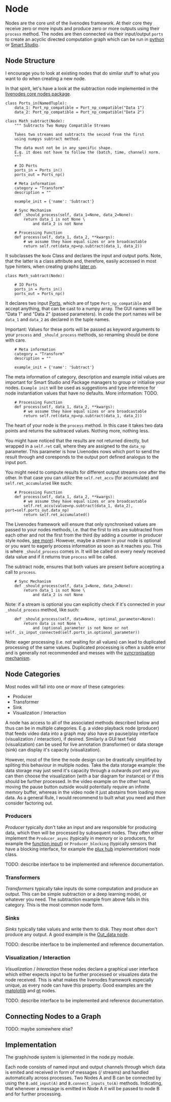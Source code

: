 # Node

<!-- Role  -->
Nodes are the core unit of the livenodes framework. 
At their core they receive zero or more inputs and produce zero or more outputs using their `process` method. The nodes are then connected via their input/output `ports` to create an acyclic directed computation graph which can be run in [python](./run.md) or [Smart Studio](https://livenodes.pages.csl.uni-bremen.de/smart-studio/index.html).

## Node Structure

I encourage you to look at existing nodes that do similar stuff to what you want to do when creating a new node.

In that spirit, let's have a look at the subtraction node implemented in the [livenodes core nodes package](https://livenodes.pages.csl.uni-bremen.de/packages/livenodes_core_nodes/modules/livenodes_basic_nodes.html#module-livenodes_basic_nodes.math_subtract).

```
class Ports_in(NamedTuple):
    data_1: Port_np_compatible = Port_np_compatible("Data 1")
    data_2: Port_np_compatible = Port_np_compatible("Data 2")

class Math_subtract(Node):
    """ Subtracts Two Numpy Compatible Streams
    
    Takes two streams and subtracts the second from the first 
    using numpys subtract method. 
    
    The data must not be in any specific shape.
    E.g. it does not have to follow the (batch, time, channel) norm.
    """

    # IO Ports
    ports_in = Ports_in()
    ports_out = Ports_np()

    # Meta information
    category = "Transform"
    description = ""

    example_init = {'name': 'Subtract'}

    # Sync Mechanism
    def _should_process(self, data_1=None, data_2=None):
        return data_1 is not None \
            and data_2 is not None

    # Processing Function
    def process(self, data_1, data_2, **kwargs):
        # we assume they have equal sizes or are broadcastable
        return self.ret(data_np=np.subtract(data_1, data_2))

```

It subclasses the `Node` Class and declares the input and output ports. 
Note, that the latter is a class attribute and, therefore, easily accessed in most type hinters, when creating graphs [later on](#Connecting-Nodes-to-a-Graph).

```
class Math_subtract(Node):

    # IO Ports
    ports_in = Ports_in()
    ports_out = Ports_np()
```

It declares two input [Ports](./ports.md), which are of type `Port_np_compatible` and accept anything, that can be cast to a numpy array. The GUI names will be "Data 1" and "Data 2" (passed parameters). In code the port names will be `data_1` and `data_2` as declared in the tuple names. 

Important: Values for these ports will be passed as keyword arguments to your `process` and `_should_process` methods, so renaming should be done with care.


```
    # Meta information
    category = "Transform"
    description = ""

    example_init = {'name': 'Subtract'}
```

The meta information of category, description and example initial values are important for Smart Studio and Package managers to group or initialise your nodes. `Example init` will be used as suggestions and type inference for node instantiation values that have no defaults. More information: TODO.


```
    # Processing Function
    def process(self, data_1, data_2, **kwargs):
        # we assume they have equal sizes or are broadcastable
        return self.ret(data_np=np.subtract(data_1, data_2))
```

The heart of your node is the `process` method. In this case it takes two data points and returns the subtraced values. Nothing more, nothing less. 

You might have noticed that the results are not returned directly, but wrapped in a `self.ret` call, where they are assigned to the `data_np` parameter. This parameter is how Livenodes nows which port to send the result through and coresponds to the output port defined analogus to the input port.

You might need to compute results for different output streams one after the other. In that case you can utilize the `self.ret_accu` (for accumulate) and `self.ret_accumulated` like such:
```
    # Processing Function
    def process(self, data_1, data_2, **kwargs):
        # we assume they have equal sizes or are broadcastable
        self.ret_accu(value=np.subtract(data_1, data_2), port=self.ports_out.data_np)
        return self.ret_accumulated()
```

The Livenodes framework will ensure that only synchronised values are passed to your nodes methods, i.e. that the first to ints are subtracted from each other and not the first from the third (by adding a counter in producer style nodes, [see more]()). However, maybe a stream in your node is optional or you want to eagerly process information as soon as it reaches you. This is where `_should_process` comes in. It will be called on every newly received data value and if it returns true `process` will be called. 

The subtract node, ensures that both values are present before accepting a call to `process`.
```
    # Sync Mechanism
    def _should_process(self, data_1=None, data_2=None):
        return data_1 is not None \
            and data_2 is not None
```

Note: if a stream is optional you can explicitly check if it's connected in your `_should_process` method, like such:

```
    def _should_process(self, data=None, optional_parameter=None):
        return data is not None \
            and (optional_parameter is not None or not self._is_input_connected(self.ports_in.optional_parameter))
```


Note: eager processing (i.e. not waiting for all values) can lead to duplicated processing of the same values. Duplicated processing is often a subtle error and is generally not recommended and messes with the [syncronisation mechanism](./streams.md).


## Node Categories

Most nodes will fall into one *or more* of these categories:
- Producer
- Transformer
- Sink
- Visualization / Interaction

A node has access to all of the associated methods described below and thus can be in multiple categories. E.g. a video playback node (producer) that feeds video data into a graph may also have an pause/play interface (visualization / interaction), if desired. Similarly a GUI text field (visualization) can be used for live annotation (transformer) or data storage (sink) can display it's capacity (visualization). 

However, most of the time the node design can be drastically simplified by spliting this behaviour in multiple nodes. Take the data storage example: the data storage may just send it's capacity through a outwards port and you can then choose the visualization (with a bar diagram for instance) or if this should be further processed. In the video example on the other hand, moving the pause button outside would potentially require an infinite memory buffer, whereas in the video node it just abstains from loading more data. As a general Rule, I would recommend to built what you need and *then* consider factoring out. 

### Producers
*Producer* typically don't take an input and are responsible for producing data, which then will be processed by subsequent nodes. They often either implement the `Producer_async` (typically in memory or io producers, for example the [function input](https://livenodes.pages.csl.uni-bremen.de/packages/livenodes_core_nodes/modules/livenodes_basic_nodes.html#module-livenodes_basic_nodes.in_function)) or `Producer_blocking` (typically sensors that have a blocking interface, for example the [plux hub](https://livenodes.pages.csl.uni-bremen.de/packages/livenodes_plux/modules/livenodes_plux.html#livenodes-plux-in-biosignalsplux-module) implementation) node class. 

TODO: describe interface to be implemented and reference documentation.

### Transformers
*Transformers* typically take inputs do some computation and produce an output. This can be simple subtraction or a deep learning model, or whatever you need. The subtraction example from above falls in this category. This is the most common node form.

### Sinks
*Sinks* typically take values and write them to disk. They most often don't produce any output. A good example is the [Out_data node](https://livenodes.pages.csl.uni-bremen.de/packages/livenodes_core_nodes/modules/livenodes_basic_nodes.html#module-livenodes_basic_nodes.out_data).

TODO: describe interface to be implemented and reference documentation.

### Visualization / Interaction
*Visualization* / *Interaction* these nodes declare a graphical user interface which either expects input to be further processed or visualizes data the node received. This is what makes the livenodes framework especially unique, as every node can have this property. 
Good examples are the [matplotlib](https://livenodes.pages.csl.uni-bremen.de/packages/livenodes_matplotlib/) and [qt](https://livenodes.pages.csl.uni-bremen.de/packages/livenodes_qt/) nodes.

TODO: describe interface to be implemented and reference documentation.


## Connecting Nodes to a Graph
TODO: maybe somewhere else?


## Implementation 

The graph/node system is iplemented in the node.py module.

Each node consists of named input and output channels through which data is emited and received in form of messages (/ streams) and handled automatically across processes. 
Two Nodes A and B can be connected by using the ```B.add_input(A)``` and ```B.connect_inputs_to(A)``` methods. Indicating, that whenever a message is emitted in Node A it will be passed to node B and for further processing.

